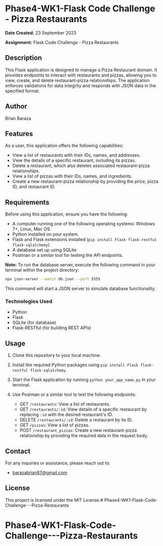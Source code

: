 # Phase4-WK1-Flask Code Challenge - Pizza Restaurants

**Date Created:** 23 September 2023

**Assignment:** Flask Code Challenge - Pizza Restaurants

## Description

This Flask application is designed to manage a Pizza Restaurant domain. It provides endpoints to interact with restaurants and pizzas, allowing you to view, create, and delete restaurant-pizza relationships. The application enforces validations for data integrity and responds with JSON data in the specified format.

## Author

Brian Baraza

## Features

As a user, this application offers the following capabilities:

- View a list of restaurants with their IDs, names, and addresses.
- View the details of a specific restaurant, including its pizzas.
- Delete a restaurant, which also deletes associated restaurant-pizza relationships.
- View a list of pizzas with their IDs, names, and ingredients.
- Create a new restaurant-pizza relationship by providing the price, pizza ID, and restaurant ID.


## Requirements

Before using this application, ensure you have the following:

- A computer running one of the following operating systems: Windows 7+, Linux, Mac OS.
- Python installed on your system.
- Flask and Flask extensions installed (`pip install Flask flask-restful flask-sqlalchemy`).
- A database set up using SQLite 
- Postman or a similar tool for testing the API endpoints.


**Note:** To run the database server, execute the following command in your terminal within the project directory:

```bash
npx json-server --watch db.json --port 5555
```

This command will start a JSON server to simulate database functionality.

### Technologies Used

- Python
- Flask
- SQLite (for database)
- Flask-RESTful (for building REST APIs)

## Usage

1. Clone this repository to your local machine.

2. Install the required Python packages using `pip install Flask flask-restful flask-sqlalchemy`.

3. Start the Flask application by running `python your_app_name.py` in your terminal.

4. Use Postman or a similar tool to test the following endpoints:

   - GET `/restaurants`: View a list of restaurants.
   - GET `/restaurants/:id`: View details of a specific restaurant by replacing `:id` with the desired restaurant's ID.
   - DELETE `/restaurants/:id`: Delete a restaurant by its ID.
   - GET `/pizzas`: View a list of pizzas.
   - POST `/restaurant_pizzas`: Create a new restaurant-pizza relationship by providing the required data in the request body.

## Contact

For any inquiries or assistance, please reach out to:

- barazabrian87@gmail.com

## License

This project is licensed under the MIT License.# Phase4-WK1-Flask-Code-Challenge---Pizza-Restaurants
# Phase4-WK1-Flask-Code-Challenge---Pizza-Restaurants
